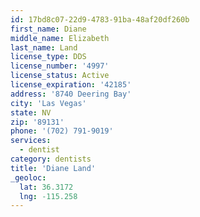 ```yaml
---
id: 17bd8c07-22d9-4783-91ba-48af20df260b
first_name: Diane
middle_name: Elizabeth
last_name: Land
license_type: DDS
license_number: '4997'
license_status: Active
license_expiration: '42185'
address: '8740 Deering Bay'
city: 'Las Vegas'
state: NV
zip: '89131'
phone: '(702) 791-9019'
services:
  - dentist
category: dentists
title: 'Diane Land'
_geoloc:
  lat: 36.3172
  lng: -115.258
---
```

